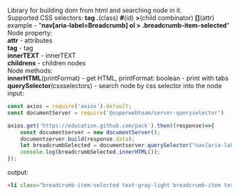 Library for building dom from html and searching node in it.  
Supported CSS selectors: **tag** **.**(class) **#**(id) **>**(child combinator) **[]**(attr)  
example - "**nav[aria-label=Breadcrumb] ol > .breadcrumb-item-selected**"  
Node property:  
**attr** - attributes  
**tag** - tag  
**innerTEXT** - innerTEXT  
**childrens** - children nodes  
Node methods:  
**innerHTML**(printFormat) - get HTML, printFormat: boolean - print with tabs  
**querySelector**(cssselectors) - search node by css selector into the node  
input:
```js
const axios = require('axios').default;
const documentServer = require('@superwebteam/server-queryselector')

axios.get('https://education.github.com/pack').then((response)=>{
    const documentserver = new documentServer();
    documentserver.build(response.data);
    let breadcrumbSelected = documentserver.querySelector("nav[aria-label=Breadcrumb] ol > .breadcrumb-item-selected")[0];
    console.log(breadcrumbSelected.innerHTML());
});
```
output:
```html
<li class="breadcrumb-item-selected text-gray-light breadcrumb-item text-mono h5-mktg" aria-current="GitHub Student Developer Pack">GitHub Student Developer Pack</li>
```